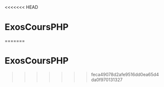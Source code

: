 <<<<<<< HEAD
# ExosCoursPHP
=======
# ExosCoursPHP
>>>>>>> feca49078d2afe9516dd0ea65d4da0f970131327
